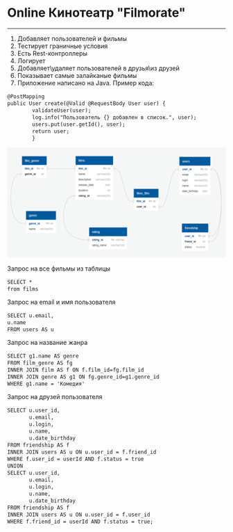 
# Online Кинотеатр "Filmorate"
---
1. Добавляет пользователей и фильмы
2. Тестирует граничные условия
3. Есть Rest-контроллеры
4. Логирует
5. Добавляет\удаляет пользователей в друзья\из друзей
6. Показывает самые залайканые фильмы
7. Приложение написано на Java.
Пример кода:
```
@PostMapping
public User create(@Valid @RequestBody User user) {
        validateUser(user);
        log.info("Пользователь {} добавлен в список.", user);
        users.put(user.getId(), user);
        return user;
        }
```

![](diagram.png)

Запрос на все фильмы из таблицы
```
SELECT *
from films
```

Запрос на email и имя пользователя
```
SELECT u.email, 
u.name
FROM users AS u
```

Запрос на название жанра
```
SELECT g1.name AS genre
FROM film_genre AS fg
INNER JOIN film AS f ON f.film_id=fg.film_id
INNER JOIN genre AS g1 ON fg.genre_id=g1.genre_id
WHERE g1.name = 'Комедия'
```

Запрос на друзей пользователя
```
SELECT u.user_id,
       u.email,
       u.login,
       u.name,
       u.date_birthday
FROM friendship AS f
INNER JOIN users AS u ON u.user_id = f.friend_id
WHERE f.user_id = userId AND f.status = true
UNION
SELECT u.user_id,
       u.email,
       u.login,
       u.name,
       u.date_birthday
FROM friendship AS f
INNER JOIN users AS u ON u.user_id = f.user_id
WHERE f.friend_id = userId AND f.status = true;
```

